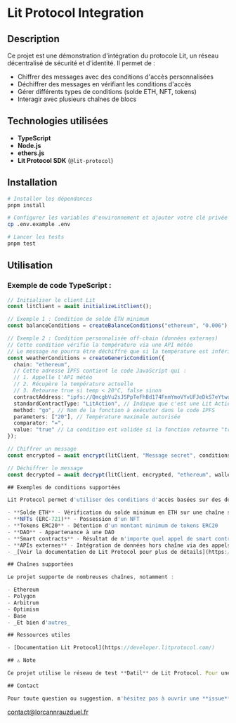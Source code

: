 # Lit Protocol Integration

## Description

Ce projet est une démonstration d'intégration du protocole Lit, un réseau décentralisé de sécurité et d'identité. Il permet de :

- Chiffrer des messages avec des conditions d'accès personnalisées
- Déchiffrer des messages en vérifiant les conditions d'accès
- Gérer différents types de conditions (solde ETH, NFT, tokens)
- Interagir avec plusieurs chaînes de blocs

## Technologies utilisées

- **TypeScript**
- **Node.js**
- **ethers.js**
- **Lit Protocol SDK** (`@lit-protocol`)

## Installation

```bash
# Installer les dépendances
pnpm install

# Configurer les variables d'environnement et ajouter votre clé privée (PRIVATE_KEY)
cp .env.example .env

# Lancer les tests
pnpm test
```

## Utilisation

### Exemple de code TypeScript :

```typescript
// Initialiser le client Lit
const litClient = await initializeLitClient();

// Exemple 1 : Condition de solde ETH minimum
const balanceConditions = createBalanceConditions("ethereum", "0.006");

// Exemple 2 : Condition personnalisée off-chain (données externes)
// Cette condition vérifie la température via une API météo
// Le message ne pourra être déchiffré que si la température est inférieure à 20°C
const weatherConditions = createGenericCondition({
  chain: "ethereum",
  // Cette adresse IPFS contient le code JavaScript qui :
  // 1. Appelle l'API météo
  // 2. Récupère la température actuelle
  // 3. Retourne true si temp < 20°C, false sinon
  contractAddress: "ipfs://QmcgbVu2sJSPpTeFhBd174FnmYmoVYvUFJeDkS7eYtwoFY",
  standardContractType: "LitAction", // Indique que c'est une Lit Action
  method: "go", // Nom de la fonction à exécuter dans le code IPFS
  parameters: ["20"], // Température maximale autorisée
  comparator: "=",
  value: "true" // La condition est validée si la fonction retourne "true"
});

// Chiffrer un message
const encrypted = await encrypt(litClient, "Message secret", conditions);

// Déchiffrer le message
const decrypted = await decrypt(litClient, encrypted, "ethereum", wallet);

## Exemples de conditions supportées

Lit Protocol permet d'utiliser des conditions d'accès basées sur des données on-chain et off-chain. Les conditions peuvent être combinées de manière flexible pour créer des règles d'accès complexes et personnalisées.

- **Solde ETH** - Vérification du solde minimum en ETH sur une chaîne spécifique
- **NFTs (ERC-721)** - Possession d'un NFT
- **Tokens ERC20** - Détention d'un montant minimum de tokens ERC20
- **DAO** - Appartenance à une DAO
- **Smart contracts** - Résultat de n'importe quel appel de smart contract
- **APIs externes** - Intégration de données hors chaîne via des appels API (ex: suivi Twitter)
- _[Voir la documentation de Lit Protocol pour plus de détails](https://developer.litprotocol.com/sdk/access-control/evm/basic-examples)

## Chaînes supportées

Le projet supporte de nombreuses chaînes, notamment :

- Ethereum
- Polygon
- Arbitrum
- Optimism
- Base
- _Et bien d'autres_

## Ressources utiles

- [Documentation Lit Protocol](https://developer.litprotocol.com/)

## ⚠️ Note

Ce projet utilise le réseau de test **Datil** de Lit Protocol. Pour une utilisation en production, configurez le réseau approprié dans `config/lit.ts`.

## Contact

Pour toute question ou suggestion, n'hésitez pas à ouvrir une **issue** sur le repository ou à me contacter directement !

```

contact@lorcannrauzduel.fr

```

```
